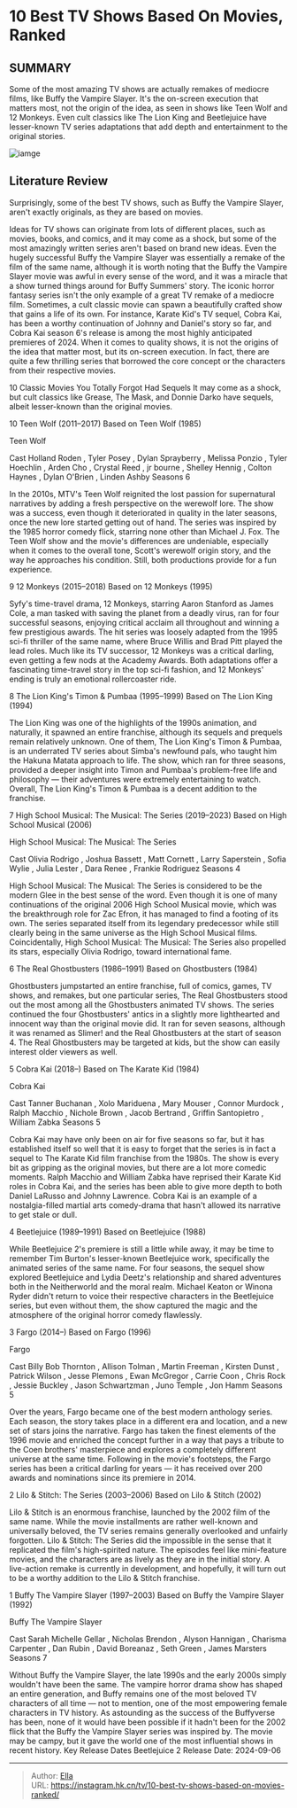 # 10 Best TV Shows Based On Movies, Ranked


## SUMMARY 


 Some of the most amazing TV shows are actually remakes of mediocre films, like Buffy the Vampire Slayer. 
 It&#39;s the on-screen execution that matters most, not the origin of the idea, as seen in shows like Teen Wolf and 12 Monkeys. 
 Even cult classics like The Lion King and Beetlejuice have lesser-known TV series adaptations that add depth and entertainment to the original stories. 

![iamge](https://static1.srcdn.com/wordpress/wp-content/uploads/2024/01/william-zabka-as-johnny-lawrence-from-cobra-kai-joshua-bassett-as-ricky-from-high-school-musical-the-musical-the-series-sarah-michelle-gellar-as-buffy-summers-from-buffy-the-vampire-slayer.jpg)

## Literature Review
Surprisingly, some of the best TV shows, such as Buffy the Vampire Slayer, aren&#39;t exactly originals, as they are based on movies.




Ideas for TV shows can originate from lots of different places, such as movies, books, and comics, and it may come as a shock, but some of the most amazingly written series aren&#39;t based on brand new ideas. Even the hugely successful Buffy the Vampire Slayer was essentially a remake of the film of the same name, although it is worth noting that the Buffy the Vampire Slayer movie was awful in every sense of the word, and it was a miracle that a show turned things around for Buffy Summers&#39; story. The iconic horror fantasy series isn&#39;t the only example of a great TV remake of a mediocre film.
Sometimes, a cult classic movie can spawn a beautifully crafted show that gains a life of its own. For instance, Karate Kid&#39;s TV sequel, Cobra Kai, has been a worthy continuation of Johnny and Daniel&#39;s story so far, and Cobra Kai season 6&#39;s release is among the most highly anticipated premieres of 2024. When it comes to quality shows, it is not the origins of the idea that matter most, but its on-screen execution. In fact, there are quite a few thrilling series that borrowed the core concept or the characters from their respective movies.
            
 
 10 Classic Movies You Totally Forgot Had Sequels 
It may come as a shock, but cult classics like Grease, The Mask, and Donnie Darko have sequels, albeit lesser-known than the original movies.













 








 10  Teen Wolf (2011–2017) 
Based on Teen Wolf (1985)


 







 Teen Wolf 

 Cast   Holland Roden , Tyler Posey , Dylan Sprayberry , Melissa Ponzio , Tyler Hoechlin , Arden Cho , Crystal Reed , jr bourne , Shelley Hennig , Colton Haynes , Dylan O&#39;Brien , Linden Ashby    Seasons   6    




In the 2010s, MTV&#39;s Teen Wolf reignited the lost passion for supernatural narratives by adding a fresh perspective on the werewolf lore. The show was a success, even though it deteriorated in quality in the later seasons, once the new lore started getting out of hand. The series was inspired by the 1985 horror comedy flick, starring none other than Michael J. Fox. The Teen Wolf show and the movie&#39;s differences are undeniable, especially when it comes to the overall tone, Scott&#39;s werewolf origin story, and the way he approaches his condition. Still, both productions provide for a fun experience.





 9  12 Monkeys (2015–2018) 
Based on 12 Monkeys (1995)
        

Syfy&#39;s time-travel drama, 12 Monkeys, starring Aaron Stanford as James Cole, a man tasked with saving the planet from a deadly virus, ran for four successful seasons, enjoying critical acclaim all throughout and winning a few prestigious awards. The hit series was loosely adapted from the 1995 sci-fi thriller of the same name, where Bruce Willis and Brad Pitt played the lead roles. Much like its TV successor, 12 Monkeys was a critical darling, even getting a few nods at the Academy Awards. Both adaptations offer a fascinating time-travel story in the top sci-fi fashion, and 12 Monkeys&#39; ending is truly an emotional rollercoaster ride.





 8  The Lion King&#39;s Timon &amp; Pumbaa (1995–1999) 
Based on The Lion King (1994)
        

The Lion King was one of the highlights of the 1990s animation, and naturally, it spawned an entire franchise, although its sequels and prequels remain relatively unknown. One of them, The Lion King&#39;s Timon &amp; Pumbaa, is an underrated TV series about Simba&#39;s newfound pals, who taught him the Hakuna Matata approach to life. The show, which ran for three seasons, provided a deeper insight into Timon and Pumbaa&#39;s problem-free life and philosophy — their adventures were extremely entertaining to watch. Overall, The Lion King&#39;s Timon &amp; Pumbaa is a decent addition to the franchise.





 7  High School Musical: The Musical: The Series (2019–2023) 
Based on High School Musical (2006)
        

 High School Musical: The Musical: The Series 

 Cast   Olivia Rodrigo , Joshua Bassett , Matt Cornett , Larry Saperstein , Sofia Wylie , Julia Lester , Dara Renee , Frankie Rodriguez    Seasons   4    




High School Musical: The Musical: The Series is considered to be the modern Glee in the best sense of the word. Even though it is one of many continuations of the original 2006 High School Musical movie, which was the breakthrough role for Zac Efron, it has managed to find a footing of its own. The series separated itself from its legendary predecessor while still clearly being in the same universe as the High School Musical films. Coincidentally, High School Musical: The Musical: The Series also propelled its stars, especially Olivia Rodrigo, toward international fame.





 6  The Real Ghostbusters (1986–1991) 
Based on Ghostbusters (1984)
        

Ghostbusters jumpstarted an entire franchise, full of comics, games, TV shows, and remakes, but one particular series, The Real Ghostbusters stood out the most among all the Ghostbusters animated TV shows. The series continued the four Ghostbusters&#39; antics in a slightly more lighthearted and innocent way than the original movie did. It ran for seven seasons, although it was renamed as Slimer! and the Real Ghostbusters at the start of season 4. The Real Ghostbusters may be targeted at kids, but the show can easily interest older viewers as well.





 5  Cobra Kai (2018–) 
Based on The Karate Kid (1984)


 







 Cobra Kai 

 Cast   Tanner Buchanan , Xolo Mariduena , Mary Mouser , Connor Murdock , Ralph Macchio , Nichole Brown , Jacob Bertrand , Griffin Santopietro , William Zabka    Seasons   5    




Cobra Kai may have only been on air for five seasons so far, but it has established itself so well that it is easy to forget that the series is in fact a sequel to The Karate Kid film franchise from the 1980s. The show is every bit as gripping as the original movies, but there are a lot more comedic moments. Ralph Macchio and William Zabka have reprised their Karate Kid roles in Cobra Kai, and the series has been able to give more depth to both Daniel LaRusso and Johnny Lawrence. Cobra Kai is an example of a nostalgia-filled martial arts comedy-drama that hasn&#39;t allowed its narrative to get stale or dull.





 4  Beetlejuice (1989–1991) 
Based on Beetlejuice (1988)
        

While Beetlejuice 2&#39;s premiere is still a little while away, it may be time to remember Tim Burton&#39;s lesser-known Beetlejuice work, specifically the animated series of the same name. For four seasons, the sequel show explored Beetlejuice and Lydia Deetz&#39;s relationship and shared adventures both in the Neitherworld and the moral realm. Michael Keaton or Winona Ryder didn&#39;t return to voice their respective characters in the Beetlejuice series, but even without them, the show captured the magic and the atmosphere of the original horror comedy flawlessly.





 3  Fargo (2014–) 
Based on Fargo (1996)
        

 Fargo 

 Cast   Billy Bob Thornton , Allison Tolman , Martin Freeman , Kirsten Dunst , Patrick Wilson , Jesse Plemons , Ewan McGregor , Carrie Coon , Chris Rock , Jessie Buckley , Jason Schwartzman , Juno Temple , Jon Hamm    Seasons   5    




Over the years, Fargo became one of the best modern anthology series. Each season, the story takes place in a different era and location, and a new set of stars joins the narrative. Fargo has taken the finest elements of the 1996 movie and enriched the concept further in a way that pays a tribute to the Coen brothers&#39; masterpiece and explores a completely different universe at the same time. Following in the movie&#39;s footsteps, the Fargo series has been a critical darling for years — it has received over 200 awards and nominations since its premiere in 2014.





 2  Lilo &amp; Stitch: The Series (2003–2006) 
Based on Lilo &amp; Stitch (2002)
        

Lilo &amp; Stitch is an enormous franchise, launched by the 2002 film of the same name. While the movie installments are rather well-known and universally beloved, the TV series remains generally overlooked and unfairly forgotten. Lilo &amp; Stitch: The Series did the impossible in the sense that it replicated the film&#39;s high-spirited nature. The episodes feel like mini-feature movies, and the characters are as lively as they are in the initial story. A live-action remake is currently in development, and hopefully, it will turn out to be a worthy addition to the Lilo &amp; Stitch franchise.





 1  Buffy The Vampire Slayer (1997–2003) 
Based on Buffy the Vampire Slayer (1992)


 







 Buffy The Vampire Slayer 

 Cast   Sarah Michelle Gellar , Nicholas Brendon , Alyson Hannigan , Charisma Carpenter , Dan Rubin , David Boreanaz , Seth Green , James Marsters    Seasons   7    




Without Buffy the Vampire Slayer, the late 1990s and the early 2000s simply wouldn&#39;t have been the same. The vampire horror drama show has shaped an entire generation, and Buffy remains one of the most beloved TV characters of all time — not to mention, one of the most empowering female characters in TV history. As astounding as the success of the Buffyverse has been, none of it would have been possible if it hadn&#39;t been for the 2002 flick that the Buffy the Vampire Slayer series was inspired by. The movie may be campy, but it gave the world one of the most influential shows in recent history.
   Key Release Dates             Beetlejuice 2 Release Date: 2024-09-06      

---

> Author: [Ella](https://instagram.hk.cn/)  
> URL: https://instagram.hk.cn/tv/10-best-tv-shows-based-on-movies-ranked/  

